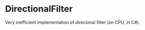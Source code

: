 DirectionalFilter
=================

Very inefficient implementation of direcional filter (on CPU, in C#).
